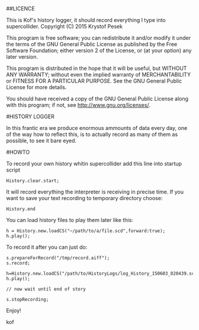 ##LICENCE

This is Kof's history logger, it should record everything I type into supercollider. 
Copyright (C) 2015 Krystof Pesek

This program is free software; you can redistribute it and/or modify
it under the terms of the GNU General Public License as published by
the Free Software Foundation; either version 2 of the License, or
(at your option) any later version.

This program is distributed in the hope that it will be useful,
but WITHOUT ANY WARRANTY; without even the implied warranty of
MERCHANTABILITY or FITNESS FOR A PARTICULAR PURPOSE. See the
GNU General Public License for more details.

You should have received a copy of the GNU General Public License
along with this program; if not, see <http://www.gnu.org/licenses/>.

#HISTORY LOGGER

In this frantic era we produce enormous ammounts of data every day, one of the way how to reflect this, is to actually record as many of them as possible, to see it bare eyed.

#HOWTO

To record your own history whitin supercollider add this line into startup script
```
History.clear.start;
```
It will record everything the interpreter is receiving in precise time.
If you want to save your text recording to temporary directory choose:

```
History.end
```

You can load history files to play them later like this:
```
h = History.new.loadCS("~/path/to/a/file.scd",forward:true);
h.play();
```

To record it after you can just do:

```
s.prepareForRecord("/tmp/record.aiff");
s.record;

h=History.new.loadCS("/path/to/HistoryLogs/log_History_150603_020439.scd",forward:true);
h.play();

// now wait until end of story

s.stopRecording;
```

Enjoy!

kof

